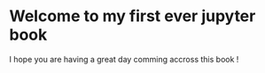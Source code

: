 # Welcome to my first ever jupyter book

I hope you are having a great day comming accross this book !

```{tableofcontents}
```
